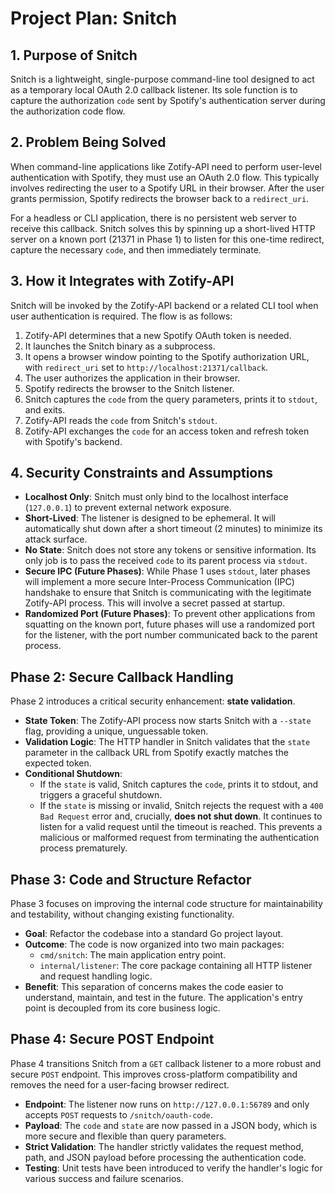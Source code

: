 # Project Plan: Snitch

## 1. Purpose of Snitch

Snitch is a lightweight, single-purpose command-line tool designed to act as a temporary local OAuth 2.0 callback listener. Its sole function is to capture the authorization `code` sent by Spotify's authentication server during the authorization code flow.

## 2. Problem Being Solved

When command-line applications like Zotify-API need to perform user-level authentication with Spotify, they must use an OAuth 2.0 flow. This typically involves redirecting the user to a Spotify URL in their browser. After the user grants permission, Spotify redirects the browser back to a `redirect_uri`.

For a headless or CLI application, there is no persistent web server to receive this callback. Snitch solves this by spinning up a short-lived HTTP server on a known port (21371 in Phase 1) to listen for this one-time redirect, capture the necessary `code`, and then immediately terminate.

## 3. How it Integrates with Zotify-API

Snitch will be invoked by the Zotify-API backend or a related CLI tool when user authentication is required. The flow is as follows:

1.  Zotify-API determines that a new Spotify OAuth token is needed.
2.  It launches the Snitch binary as a subprocess.
3.  It opens a browser window pointing to the Spotify authorization URL, with `redirect_uri` set to `http://localhost:21371/callback`.
4.  The user authorizes the application in their browser.
5.  Spotify redirects the browser to the Snitch listener.
6.  Snitch captures the `code` from the query parameters, prints it to `stdout`, and exits.
7.  Zotify-API reads the `code` from Snitch's `stdout`.
8.  Zotify-API exchanges the `code` for an access token and refresh token with Spotify's backend.

## 4. Security Constraints and Assumptions

- **Localhost Only**: Snitch must only bind to the localhost interface (`127.0.0.1`) to prevent external network exposure.
- **Short-Lived**: The listener is designed to be ephemeral. It will automatically shut down after a short timeout (2 minutes) to minimize its attack surface.
- **No State**: Snitch does not store any tokens or sensitive information. Its only job is to pass the received `code` to its parent process via `stdout`.
- **Secure IPC (Future Phases)**: While Phase 1 uses `stdout`, later phases will implement a more secure Inter-Process Communication (IPC) handshake to ensure that Snitch is communicating with the legitimate Zotify-API process. This will involve a secret passed at startup.
- **Randomized Port (Future Phases)**: To prevent other applications from squatting on the known port, future phases will use a randomized port for the listener, with the port number communicated back to the parent process.

## Phase 2: Secure Callback Handling

Phase 2 introduces a critical security enhancement: **state validation**.

- **State Token**: The Zotify-API process now starts Snitch with a `--state` flag, providing a unique, unguessable token.
- **Validation Logic**: The HTTP handler in Snitch validates that the `state` parameter in the callback URL from Spotify exactly matches the expected token.
- **Conditional Shutdown**:
    - If the `state` is valid, Snitch captures the `code`, prints it to stdout, and triggers a graceful shutdown.
    - If the `state` is missing or invalid, Snitch rejects the request with a `400 Bad Request` error and, crucially, **does not shut down**. It continues to listen for a valid request until the timeout is reached. This prevents a malicious or malformed request from terminating the authentication process prematurely.

## Phase 3: Code and Structure Refactor

Phase 3 focuses on improving the internal code structure for maintainability and testability, without changing existing functionality.

- **Goal**: Refactor the codebase into a standard Go project layout.
- **Outcome**: The code is now organized into two main packages:
    - `cmd/snitch`: The main application entry point.
    - `internal/listener`: The core package containing all HTTP listener and request handling logic.
- **Benefit**: This separation of concerns makes the code easier to understand, maintain, and test in the future. The application's entry point is decoupled from its core business logic.

## Phase 4: Secure POST Endpoint

Phase 4 transitions Snitch from a `GET` callback listener to a more robust and secure `POST` endpoint. This improves cross-platform compatibility and removes the need for a user-facing browser redirect.

- **Endpoint**: The listener now runs on `http://127.0.0.1:56789` and only accepts `POST` requests to `/snitch/oauth-code`.
- **Payload**: The `code` and `state` are now passed in a JSON body, which is more secure and flexible than query parameters.
- **Strict Validation**: The handler strictly validates the request method, path, and JSON payload before processing the authentication code.
- **Testing**: Unit tests have been introduced to verify the handler's logic for various success and failure scenarios.
